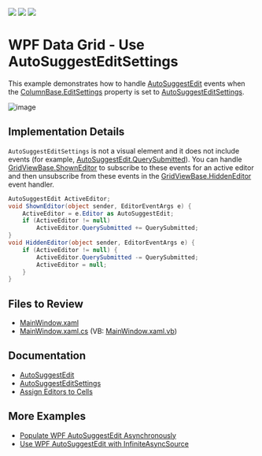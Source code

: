 <!-- default badges list -->
![](https://img.shields.io/endpoint?url=https://codecentral.devexpress.com/api/v1/VersionRange/325781482/19.1.3%2B)
[![](https://img.shields.io/badge/Open_in_DevExpress_Support_Center-FF7200?style=flat-square&logo=DevExpress&logoColor=white)](https://supportcenter.devexpress.com/ticket/details/T961510)
[![](https://img.shields.io/badge/📖_How_to_use_DevExpress_Examples-e9f6fc?style=flat-square)](https://docs.devexpress.com/GeneralInformation/403183)
<!-- default badges end -->

# WPF Data Grid - Use AutoSuggestEditSettings

This example demonstrates how to handle [AutoSuggestEdit](https://docs.devexpress.com/WPF/DevExpress.Xpf.Editors.AutoSuggestEdit) events when the [ColumnBase.EditSettings](https://docs.devexpress.com/WPF/DevExpress.Xpf.Grid.ColumnBase.EditSettings) property is set to [AutoSuggestEditSettings](https://docs.devexpress.com/WPF/DevExpress.Xpf.Editors.Settings.AutoSuggestEditSettings). 

![image](https://github.com/DevExpress-Examples/how-to-use-autosuggesteditsettings-in-data-grid/assets/65009440/26774fdc-2470-4a0f-aac7-f860dea8fd59)

## Implementation Details

`AutoSuggestEditSettings` is not a visual element and it does not include events (for example, [AutoSuggestEdit.QuerySubmitted](https://docs.devexpress.com/WPF/DevExpress.Xpf.Editors.AutoSuggestEdit.QuerySubmitted)). You can handle [GridViewBase.ShownEditor](https://docs.devexpress.com/WPF/DevExpress.Xpf.Grid.GridViewBase.ShownEditor) to subscribe to these events for an active editor and then unsubscribe from these events in the [GridViewBase.HiddenEditor](https://docs.devexpress.com/WPF/DevExpress.Xpf.Grid.GridViewBase.HiddenEditor) event handler.

```cs
AutoSuggestEdit ActiveEditor;
void ShownEditor(object sender, EditorEventArgs e) {
    ActiveEditor = e.Editor as AutoSuggestEdit;
    if (ActiveEditor != null)
        ActiveEditor.QuerySubmitted += QuerySubmitted;
}
void HiddenEditor(object sender, EditorEventArgs e) {
    if (ActiveEditor != null) {
        ActiveEditor.QuerySubmitted -= QuerySubmitted;
        ActiveEditor = null;
    }
}
```

## Files to Review

* [MainWindow.xaml](./CS/MainWindow.xaml)
* [MainWindow.xaml.cs](./CS/MainWindow.xaml.cs) (VB: [MainWindow.xaml.vb](./VB/MainWindow.xaml.vb))

## Documentation

* [AutoSuggestEdit](https://docs.devexpress.com/WPF/DevExpress.Xpf.Editors.AutoSuggestEdit)
* [AutoSuggestEditSettings](https://docs.devexpress.com/WPF/DevExpress.Xpf.Editors.Settings.AutoSuggestEditSettings)
* [Assign Editors to Cells](https://docs.devexpress.com/WPF/401011/controls-and-libraries/data-grid/data-editing-and-validation/modify-cell-values/assign-an-editor-to-a-cell)

## More Examples

* [Populate WPF AutoSuggestEdit Asynchronously](https://github.com/DevExpress-Examples/How-to-populate-AutoSuggestEdit-asynchronously)
* [Use WPF AutoSuggestEdit with InfiniteAsyncSource](https://github.com/DevExpress-Examples/How-to-use-AutoSuggestEdit-with-InfiniteAsyncSource)
